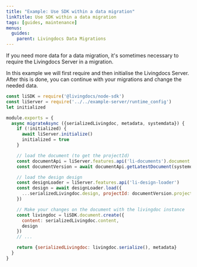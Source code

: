 ```yaml
---
title: "Example: Use SDK within a data migration"
linkTitle: Use SDK within a data migration
tags: [guides, maintenance]
menus:
  guides:
    parent: Livingdocs Data Migrations
---
```


If you need more data for a data migration, it's sometimes necessary to require the Livingdocs Server in a migration.

In this example we will first require and then initialise the Livingdocs Server. After this is done, you can continue with your migrations and change the needed data.


```js
const liSDK = require('@livingdocs/node-sdk')
const liServer = require('../../example-server/runtime_config')
let initialized

module.exports = {
  async migrateAsync ({serializedLivingdoc, metadata, systemdata}) {
    if (!initialized) {
      await liServer.initialize()
      initialized = true
    }

    // load the document (to get the projectId)
    const documentApi = liServer.features.api('li-documents').document
    const documentVersion = await documentApi.getLatestDocument(systemdata.document_id)

    // load the design design
    const designLoader = liServer.features.api('li-design-loader')
    const design = await designLoader.load({
      ...serializedLivingdoc.design, projectId: documentVersion.projectId
    })

    // Make your changes on the document with the livingdoc instance
    const livingdoc = liSDK.document.create({
      content: serializedLivingdoc.content,
      design
    })
    // ...

    return {serializedLivingdoc: livingdoc.serialize(), metadata}
  }
}
```
